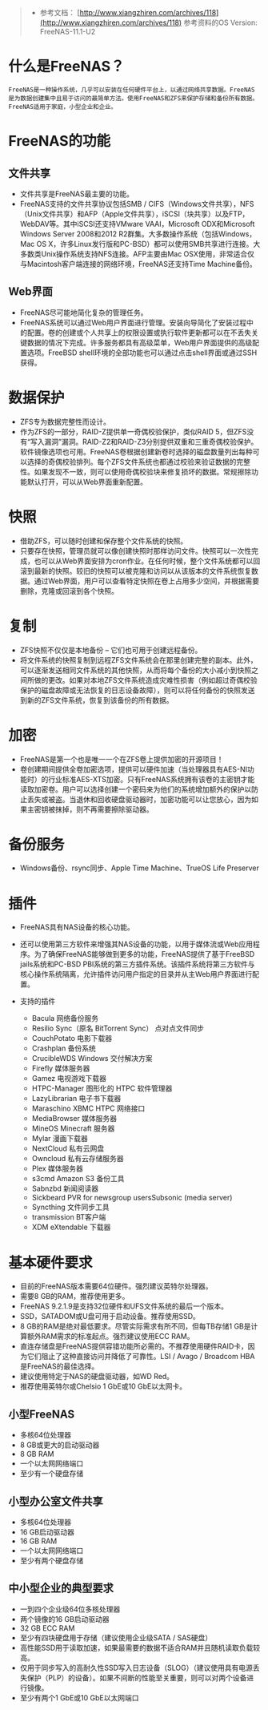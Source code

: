 > - 参考文档：
>       [http://www.xiangzhiren.com/archives/118](http://www.xiangzhiren.com/archives/118)
>   参考资料的OS Version: FreeNAS-11.1-U2
>

# 什么是FreeNAS？
    FreeNAS是一种操作系统，几乎可以安装在任何硬件平台上，以通过网络共享数据。FreeNAS是为数据创建集中且易于访问的最简单方法。使用FreeNAS和ZFS来保护存储和备份所有数据。FreeNAS适用于家庭，小型企业和企业。

# FreeNAS的功能

## 文件共享
- 文件共享是FreeNAS最主要的功能。
- FreeNAS支持的文件共享协议包括SMB / CIFS（Windows文件共享），NFS（Unix文件共享）和AFP（Apple文件共享），iSCSI（块共享）以及FTP，WebDAV等。其中iSCSI还支持VMware VAAI，Microsoft ODX和Microsoft Windows Server 2008和2012 R2群集。大多数操作系统（包括Windows，Mac OS X，许多Linux发行版和PC-BSD）都可以使用SMB共享进行连接。大多数类Unix操作系统支持NFS连接。AFP主要由Mac OSX使用，非常适合仅与Macintosh客户端连接的网络环境，FreeNAS还支持Time Machine备份。

## Web界面
- FreeNAS尽可能地简化复杂的管理任务。
- FreeNAS系统可以通过Web用户界面进行管理。安装向导简化了安装过程中的配置。卷的创建或个人共享上的权限设置或执行软件更新都可以在不丢失关键数据的情况下完成。许多服务都具有高级菜单，Web用户界面提供的高级配置选项。FreeBSD shell环境的全部功能也可以通过点击shell界面或通过SSH获得。

# 数据保护
- ZFS专为数据完整性而设计。
- 作为ZFS的一部分，RAID-Z提供单一奇偶校验保护，类似RAID 5，但ZFS没有“写入漏洞”漏洞。RAID-Z2和RAID-Z3分别提供双重和三重奇偶校验保护。软件镜像选项也可用。FreeNAS卷根据创建新卷时选择的磁盘数量列出每种可以选择的奇偶校验排列。每个ZFS文件系统也都通过校验来验证数据的完整性。如果发现不一致，则可以使用奇偶校验块来修复损坏的数据。常规擦除功能默认打开，可以从Web界面重新配置。

# 快照
- 借助ZFS，可以随时创建和保存整个文件系统的快照。
- 只要存在快照，管理员就可以像创建快照时那样访问文件。快照可以一次性完成，也可以从Web界面安排为cron作业。在任何时候，整个文件系统都可以回滚到最新的快照。较旧的快照可以被克隆和访问以从该版本的文件系统恢复数据。通过Web界面，用户可以查看特定快照在卷上占用多少空间，并根据需要删除，克隆或回滚到各个快照。

# 复制
- ZFS快照不仅仅是本地备份 – 它们也可用于创建远程备份。
- 将文件系统的快照复制到远程ZFS文件系统会在那里创建完整的副本。此外，可以逐渐发送相同文件系统的其他快照，从而将每个备份的大小减小到快照之间所做的更改。如果对本地ZFS文件系统造成灾难性损害（例如超过奇偶校验保护的磁盘故障或无法恢复的日志设备故障），则可以将任何备份的快照发送到新的ZFS文件系统，恢复到该备份的所有数据。

# 加密
- FreeNAS是第一个也是唯一一个在ZFS卷上提供加密的开源项目！
- 卷创建期间提供全卷加密选项，提供可以硬件加速（当处理器具有AES-NI功能时）的行业标准AES-XTS加密。只有FreeNAS系统拥有该卷的主密钥才能读取加密卷。用户可以选择创建一个密码来为他们的系统增加额外的保护以防止丢失或被盗。当退休和回收硬盘驱动器时，加密功能可以让您放心，因为如果主密钥被抹掉，则不再需要擦除驱动器。

# 备份服务
- Windows备份、rsync同步、Apple Time Machine、TrueOS Life Preserver

# 插件
- FreeNAS具有NAS设备的核心功能。
- 还可以使用第三方软件来增强其NAS设备的功能，以用于媒体流或Web应用程序。为了确保FreeNAS能够做到更多的功能，FreeNAS提供了基于FreeBSD jails系统和PC-BSD PBI系统的第三方插件系统。该插件系统将第三方软件与核心操作系统隔离，允许插件访问用户指定的目录并从主Web用户界面进行配置。

- 支持的插件
    - Bacula 网络备份服务
    - Resilio Sync（原名 BitTorrent Sync） 点对点文件同步
    - CouchPotato 电影下载器
    - Crashplan 备份系统
    - CrucibleWDS Windows 交付解决方案
    - Firefly 媒体服务器
    - Gamez 电视游戏下载器
    - HTPC-Manager 图形化的 HTPC 软件管理器
    - LazyLibrarian 电子书下载器
    - Maraschino XBMC HTPC 网络接口
    - MediaBrowser 媒体服务器
    - MineOS Minecraft 服务器
    - Mylar 漫画下载器
    - NextCloud 私有云网盘
    - Owncloud 私有云存储服务器
    - Plex 媒体服务器
    - s3cmd Amazon S3 备份工具
    - Sabnzbd 新闻阅读器
    - Sickbeard PVR for newsgroup usersSubsonic (media server)
    - Syncthing 文件同步工具
    - transmission BT客户端
    - XDM eXtendable 下载器

# 基本硬件要求
- 目前的FreeNAS版本需要64位硬件。强烈建议英特尔处理器。
- 需要8 GB的RAM，推荐使用更多。
- FreeNAS 9.2.1.9是支持32位硬件和UFS文件系统的最后一个版本。
- SSD，SATADOM或U盘可用于启动设备。推荐使用SSD。
- 8 GB的RAM是绝对最低要求。尽管实际需求有所不同，但每TB存储1 GB是计算额外RAM需求的标准起点。强烈建议使用ECC RAM。
- 直连存储盘是FreeNAS提供容错功能所必需的。不推荐使用硬件RAID卡，因为它们阻止了这种直接访问并降低了可靠性。LSI / Avago / Broadcom HBA是FreeNAS的最佳选择。
- 建议使用特定于NAS的硬盘驱动器，如WD Red。
- 推荐使用英特尔或Chelsio 1 GbE或10 GbE以太网卡。

## 小型FreeNAS
- 多核64位处理器
- 8 GB或更大的启动驱动器
- 8 GB RAM
- 一个以太网网络端口
- 至少有一个硬盘存储

## 小型办公室文件共享
- 多核64位处理器
- 16 GB启动驱动器
- 16 GB RAM
- 一个以太网网络端口
- 至少有两个硬盘存储

## 中小型企业的典型要求
- 一到四个企业级64位多核处理器
- 两个镜像的16 GB启动驱动器
- 32 GB ECC RAM
- 至少有四块硬盘用于存储（建议使用企业级SATA / SAS硬盘）
- 高性能SSD用于读取加速，如果最需要的数据不适合RAM并且随机读取负载较高。
- 仅用于同步写入的高耐久性SSD写入日志设备（SLOG）（建议使用具有电源丢失保护（PLP）的设备）。如果不间断的性能至关重要，则可以对两个设备进行镜像。
- 至少有两个1 GbE或10 GbE以太网端口
